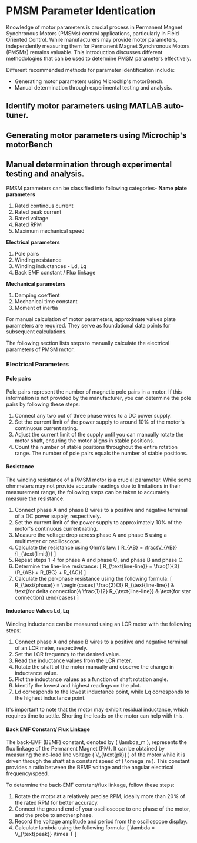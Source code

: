 # PMSM Parameter Identication
Knowledge of motor parameters is crucial process in Permanent Magnet Synchronous Motors (PMSMs) control applications, particularly in Field Oriented Control. 
While manufacturers may provide motor parameters, independently measuring them for Permanent Magnet Synchronous Motors (PMSMs) remains valuable. 
This introduction discusses different methodologies that can be used to determine PMSM parameters effectively.

Different recommended methods for parameter identification include:
- Generating motor parameters using Microchip's motorBench.
- Manual determination through experimental testing and analysis.

## Identify motor parameters using MATLAB auto-tuner.

## Generating motor parameters using Microchip's motorBench

## Manual determination through experimental testing and analysis.

PMSM parameters can be classified into following categories-
**Name plate parameters**
1. Rated continous current
2. Rated peak current
3. Rated voltage
4. Rated RPM
5. Maximum mechanical speed

**Electrical parameters**
1. Pole pairs
2. Winding resistance
3. Winding inductances -    Ld, Lq
4. Back EMF constant / Flux linkage

**Mechanical parameters**
1. Damping coeffient
2. Mechanical time constant
3. Moment of inertia

For manual calculation of motor parameters, approximate values plate parameters are required. They serve as foundational data points for subsequent calculations.

The following section lists steps to manually calculate the electrical parameters of PMSM motor.

### Electrical Parameters
#### Pole pairs
Pole pairs represent the number of magnetic pole pairs in a motor. If this information is not provided by the manufacturer, you can determine the pole pairs by following these steps:

1. Connect any two out of three phase wires to a DC power supply.
2. Set the current limit of the power supply to around 10% of the motor's continuous current rating.
3. Adjust the current limit of the supply until you can manually rotate the motor shaft, ensuring the motor aligns in stable positions.
4. Count the number of stable positions throughout the entire rotation range. The number of pole pairs equals the number of stable positions.

#### Resistance
The winding resistance of a PMSM motor is a crucial parameter. While some ohmmeters may not provide accurate readings due to limitations in their measurement range, the following steps can be taken to accurately measure the resistance:

1. Connect phase A and phase B wires to a positive and negative terminal of a DC power supply, respectively.
2. Set the current limit of the power supply to approximately 10% of the motor's continuous current rating.
3. Measure the voltage drop across phase A and phase B using a multimeter or oscilloscope.
4. Calculate the resistance using Ohm's law:
   \[
   R_{AB} = \frac{V_{AB}}{I_{\text{limit}}}
   \]
5. Repeat steps 1-4 for phase A and phase C, and phase B and phase C.
6. Determine the line-line resistance:
   \[
   R_{\text{line-line}} = \frac{1}{3}(R_{AB} + R_{BC} + R_{AC})
   \]
7. Calculate the per-phase resistance using the following formula:
   \[
   R_{\text{phase}} = \begin{cases}
       \frac{2}{3} R_{\text{line-line}} & \text{for delta connection}\\
       \frac{1}{2} R_{\text{line-line}} & \text{for star connection}
     \end{cases}
   \]



#### Inductance Values Ld, Lq

Winding inductance can be measured using an LCR meter with the following steps:

1. Connect phase A and phase B wires to a positive and negative terminal of an LCR meter, respectively.
2. Set the LCR frequency to the desired value.
3. Read the inductance values from the LCR meter.
4. Rotate the shaft of the motor manually and observe the change in inductance value.
5. Plot the inductance values as a function of shaft rotation angle.
6. Identify the lowest and highest readings on the plot.
7. Ld corresponds to the lowest inductance point, while Lq corresponds to the highest inductance point.

It's important to note that the motor may exhibit residual inductance, which requires time to settle. Shorting the leads on the motor can help with this.


#### Back EMF Constant/ Flux Linkage
The back-EMF (BEMF) constant, denoted by \( \lambda_m \), represents the flux linkage of the Permanent Magnet (PM). It can be obtained by 
measuring the no-load line voltage \( V_{\text{pk}} \) of the motor while it is driven through the shaft at a constant speed of \( \omega_m \). 
This constant provides a ratio between the BEMF voltage and the angular electrical frequency/speed.

To determine the back-EMF constant/flux linkage, follow these steps:

1. Rotate the motor at a relatively precise RPM, ideally more than 20% of the rated RPM for better accuracy.
2. Connect the ground end of your oscilloscope to one phase of the motor, and the probe to another phase.
3. Record the voltage amplitude and period from the oscilloscope display.
4. Calculate lambda using the following formula:
   \[ \lambda = V_{\text{peak}} \times T \]